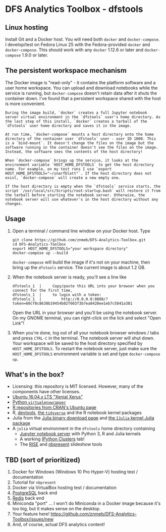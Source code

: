 # DFS Analytics Toolbox - dfstools

## Linux hosting
Install Git and a Docker host. You will need both `docker` and `docker-compose`. I develop/test on Fedora Linux 25 with the Fedora-provided `docker` and `docker-compose`. This should work with any `docker` 1.12.6 or later and `docker-compose` 1.9.0 or later.

## The persistent workspace mechanism
The Docker image is "read-only" - it contains the platform software and a user home workspace. You can upload and download notebooks while the service is running, but `docker-compose` doesn't retain data after it shuts the container down. I've found that a persistent workspace shared with the host is more convenient.

    During the image build, `docker` creates a full Jupyter notebook server virtual environment in the `dfstools` user's home directory. As the last step of this install, `docker` creates a tarball of the `dfstools` user home directory and saves it in the image.

    At run time, `docker-compose` mounts a host directory onto the home directory of the container user `dfstools` user - user ID 1000. This is a `bind-mount`. It doesn't change the files on the image but the software running in the container doesn't see the files on the image. Instead, the software sees the contents of the host directory!

    When `docker-compose` brings up the service, it looks at the environment variable `HOST_HOME_DFSTOOLS` to get the host directory name. For example, on my test runs I use `export HOST_HOME_DFSTOOLS="~/snarfblatt"`. If the host directory does not exist, `docker-compose` will create a new empty one.

    If the host directory is empty when the `dfstools` service starts, the script `/usr/local/src/Scripts/root-startup.bash` will restore it from the tarball before starting the notebook server. Otherwise, the notebook server will use whatever's in the host directory without any changes.

## Usage
1. Open a terminal / command line window on your Docker host. Type

    ```
    git clone https://github.com/znmeb/DFS-Analytics-Toolbox.git
    cd DFS-Analytics-Toolbox
    export HOST_HOME_DFSTOOLS="your workspace directory"
    docker-compose up --build
    ```

   `docker-compose` will build the image if it's not on your machine, then bring up the `dfstools` service. The current image is about 1.2 GB.

2. When the notebook server is ready, you'll see a line like

    ```
    dfstools_1  |     Copy/paste this URL into your browser when you connect for the first time,
    dfstools_1  |     to login with a token:
    dfstools_1  |         http://0.0.0.0:8888/?token=60cf8c8638b19454b02f603f3b7ea8420ee1eb7c5841a381
    ```

    Open the URL in your browser and you'll be using the notebook server. On my GNOME terminal, you can right-click on the lick and select "Open Link"!

3. When you're done, log out of all your notebook browser windows / tabs and press `CTRL-C` in the terminal. The notebook server will shut down. Your workspace will be saved to the host directory specified by `HOST_HOME_DFSTOOLS`. To restart the notebook server, just make sure the `HOST_HOME_DFSTOOLS` environment variable is set and type `docker-compose up`.

## What's in the box?
* Licensing: this repository is MIT licensed. However, many of the components have other licenses.
* [Ubuntu 16.04.x LTS "Xenial Xerus"](https://store.docker.com/images/414e13de-f1ba-40d0-9867-08f2e5884b3f?tab=description)
* [Python `virtualenvwrapper`](https://virtualenvwrapper.readthedocs.io/en/latest/)
* [R repositories from CRAN's Ubuntu page](https://cran.r-project.org/bin/linux/ubuntu/)
* R, [devtools](https://github.com/hadley/devtools), [the `tidyverse`](http://tidyverse.org/) and the R notebook kernel packages
* Julia from the [Julia binary download page](http://julialang.org/downloads/) and [the `IJulia` kernel Julia package](https://github.com/JuliaLang/IJulia.jl)
* A `julia` virtual environment in the `dfstools` home directory containing
    * [Jupyter notebook server](https://jupyter.org/) with Python 3, R and Julia kernels
    * A working [IPython Clusters](https://ipyparallel.readthedocs.io/en/latest/) tab!
    * The [RISE](https://github.com/damianavila/RISE) and [nbpresent](https://github.com/Anaconda-Platform/nbpresent) slideshow tools

## TBD (sort of prioritized)
1. Docker for Windows (Windows 10 Pro Hyper-V) hosting test / documentation
1. Tutorial for `nbpresent`
1. Docker via VirtualBox hosting test / documentation
1. [PostgreSQL](https://store.docker.com/images/022689bf-dfd8-408f-9e1c-19acac32e57b?tab=description) back end
1. [Redis](https://store.docker.com/images/1f6ef28b-3e48-4da1-b838-5bd8710a2053?tab=description) back end
1. Miniconda "port" ... I won't do Miniconda in a Docker image because it's too big, but it makes sense on the desktop.
1. Your feature here! <https://github.com/znmeb/DFS-Analytics-Toolbox/issues/new>
1. And, of course, actual DFS analytics content!
